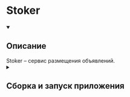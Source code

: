 # Stoker

<details open=""><summary><h2>Описание</h2></summary>
  <div>
    Stoker &ndash; сервис размещения объявлений.
  </div>
</details>

<details><summary><h2>Сборка и запуск приложения</h2></summary>
<h3>Запустить сборку проекта через Maven</h3>
```
mvn clean package
docker image build -t backend:1.0 --build-arg JAR_FILE=stoker-1.0-SNAPSHOT.jar .
docker-compose up -d
```
</details>